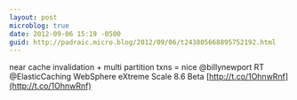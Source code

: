 ```yaml
---
layout: post
microblog: true
date: 2012-09-06 15:19 -0500
guid: http://padraic.micro.blog/2012/09/06/t243805668895752192.html
---
```

near cache invalidation + multi partition txns = nice @billynewport RT @ElasticCaching WebSphere eXtreme Scale 8.6 Beta [http://t.co/1OhnwRnf](http://t.co/1OhnwRnf)
